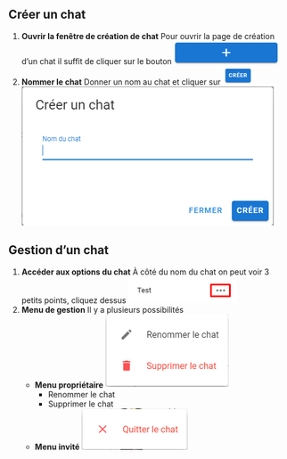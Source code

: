 
## Créer un chat
1.  **Ouvrir la fenêtre de création de chat**
Pour ouvrir la page de création d’un chat il suffit de cliquer sur le bouton ![](images/image21.png)
2.  **Nommer le chat**
Donner un nom au chat et cliquer sur ![](images/image24.png)
![](images/image26.png)

## Gestion d’un chat
1. **Accéder aux options du chat**
À côté du nom du chat on peut voir 3 petits points, cliquez dessus ![](images/image19.png)
2. **Menu de gestion** 
Il y a plusieurs possibilités
    - **Menu propriétaire**
    ![](images/image18.png)
        - Renommer le chat
        - Supprimer le chat
    - **Menu invité**
    ![](images/image4.png)